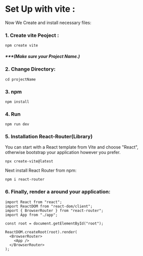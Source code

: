 # Set Up with vite :
Now We Create and install necessary files:
 ### 1. Create vite Peoject :
  ```
 npm create vite
```
##### ***(Make sure your Project Name.)
### 2. Change Directory:
```
cd projectName
```
### 3. npm
```
npm install
```
### 4. Run
```
npm run dev
```
### 5. Installation React-Router(Library)
You can start with a React template from Vite and choose "React", otherwise bootstrap your application however you prefer.
```
npx create-vite@latest
```
Next install React Router from npm:
```
npm i react-router
```
### 6. Finally, render a <BrowserRouter> around your application:
```
import React from "react";
import ReactDOM from "react-dom/client";
import { BrowserRouter } from "react-router";
import App from "./app";

const root = document.getElementById("root");

ReactDOM.createRoot(root).render(
  <BrowserRouter>
    <App />
  </BrowserRouter>
);

```



